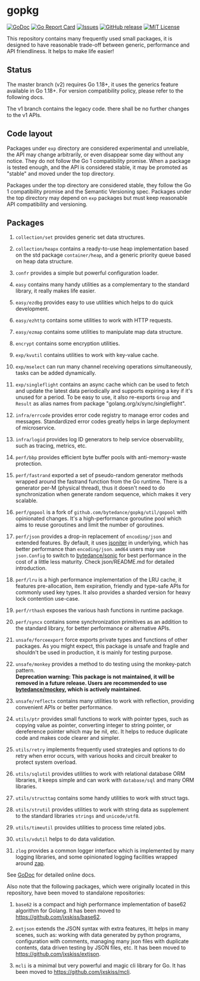 # gopkg

[![GoDoc](https://img.shields.io/badge/api-Godoc-blue.svg)][godoc]
[![Go Report Card](https://goreportcard.com/badge/github.com/jxskiss/gopkg/v2)][goreport]
[![Issues](https://img.shields.io/github/issues/jxskiss/gopkg.svg)][issues]
[![GitHub release](http://img.shields.io/github/release/jxskiss/gopkg.svg)][release]
[![MIT License](http://img.shields.io/badge/license-MIT-blue.svg)][license]

[godoc]: https://pkg.go.dev/github.com/jxskiss/gopkg/v2
[goreport]: https://goreportcard.com/report/github.com/jxskiss/gopkg/v2
[issues]: https://github.com/jxskiss/gopkg/issues
[release]: https://github.com/jxskiss/gopkg/releases
[license]: https://github.com/jxskiss/gopkg/blob/master/LICENSE

This repository contains many frequently used small packages, it is designed
to have reasonable trade-off between generic, performance and API friendliness.
It helps to make life easier!

## Status

The master branch (v2) requires Go 1.18+, it uses the generics feature available in Go 1.18+.
For version compatibility policy, please refer to the following docs.

The v1 branch contains the legacy code.
there shall be no further changes to the v1 APIs.

## Code layout

Packages under `exp` directory are considered experimental and unreliable,
the API may change arbitrarily, or even disappear some day without any notice.
They do not follow the Go 1 compatibility promise.
When a package is tested enough, and the API is considered stable, it may be promoted
as "stable" and moved under the top directory.

Packages under the top directory are considered stable, they follow the
Go 1 compatibility promise and the Semantic Versioning spec.
Packages under the top directory may depend on `exp` packages but must keep
reasonable API compatibility and versioning.

## Packages

1. `collection/set` provides generic set data structures.

1. `collection/heapx` contains a ready-to-use heap implementation based on the std package `container/heap`,
   and a generic priority queue based on heap data structure.

1. `confr` provides a simple but powerful configuration loader.

1. `easy` contains many handy utilities as a complementary to the standard library,
   it really makes life easier.

1. `easy/ezdbg` provides easy to use utilities which helps to do quick development.

1. `easy/ezhttp` contains some utilities to work with HTTP requests.

1. `easy/ezmap` contains some utilities to manipulate map data structure.

1. `encrypt` contains some encryption utilities.

1. `exp/kvutil` contains utilities to work with key-value cache.

1. `exp/mselect` can run many channel receiving operations simultaneously,
   tasks can be added dynamically.

1. `exp/singleflight` contains an async cache which can be used to fetch and update the
   latest data periodically and supports expiring a key if it's unused for a period.
   To be easy to use, it also re-exports `Group` and `Result` as alias names from package
   "golang.org/x/sync/singleflight".

1. `infra/errcode` provides error code registry to manage error codes and messages.
   Standardized error codes greatly helps in large deployment of microservice.

1. `infra/logid` provides log ID generators to help service observability, such as
   tracing, metrics, etc.

1. `perf/bbp` provides efficient byte buffer pools with anti-memory-waste protection.

1. `perf/fastrand` exported a set of pseudo-random generator methods wrapped around the fastrand
   function from the Go runtime. There is a generator per-M (physical thread), thus it doesn't
   need to do synchronization when generate random sequence, which makes it very scalable.

1. `perf/gopool` is a fork of `github.com/bytedance/gopkg/util/gopool`
   with opinionated changes.
   It's a high-performance goroutine pool which aims to reuse goroutines
   and limit the number of goroutines.

1. `perf/json` provides a drop-in replacement of `encoding/json` and extended features.
   By default, it uses [jsoniter] in underlying, which has better performance than `encoding/json`.
   `amd64` users may use `json.Config` to switch to [bytedance/sonic] for best performance
   in the cost of a little less maturity.
   Check json/README.md for detailed introduction.

1. `perf/lru` is a high performance implementation of the LRU cache, it features pre-allocation,
   item expiration, friendly and type-safe APIs for commonly used key types.
   It also provides a sharded version for heavy lock contention use-case.

1. `perf/rthash` exposes the various hash functions in runtime package.

1. `perf/syncx` contains some synchronization primitives as an addition to the standard library,
   for better performance or alternative APIs.

1. `unsafe/forceexport` force exports private types and functions of other packages. As you might
   expect, this package is unsafe and fragile and shouldn't be used in production, it is
   mainly for testing purpose.

1. `unsafe/monkey` provides a method to do testing using the monkey-patch pattern.<br>
   **Deprecation warning: This package is not maintained, it will be removed in a future release.
   Users are recommended to use [bytedance/mockey](https://github.com/bytedance/mockey),
   which is actively maintained.**

1. `unsafe/reflectx` contains many utilities to work with reflection, providing convenient APIs
   or better performance.

1. `utils/ptr` provides small functions to work with pointer types, such as copying value as pointer,
   converting integer to string pointer, or dereference pointer which may be nil, etc.
   It helps to reduce duplicate code and makes code clearer and simpler.

1. `utils/retry` implements frequently used strategies and options to do retry when error
   occurs, with various hooks and circuit breaker to protect system overload.

1. `utils/sqlutil` provides utilities to work with relational database ORM libraries,
   it keeps simple and can work with `database/sql` and many ORM libraries.

1. `utils/structtag` contains some handy utilities to work with struct tags.

1. `utils/strutil` provides utilities to work with string data as supplement to the standard
   libraries `strings` and `unicode/utf8`.

1. `utils/timeutil` provides utilities to process time related jobs.

1. `utils/vdutil` helps to do data validation.

1. `zlog` provides a common logger interface which is implemented by
   many logging libraries, and some opinionated logging facilities wrapped around
   [zap].

See [GoDoc][godoc] for detailed online docs.

[bytedance/sonic]: https://github.com/bytedance/sonic
[jsoniter]: https://github.com/json-iterator/go
[zap]: https://github.com/uber-go/zap

Also note that the following packages, which were originally located in this repository,
have been moved to standalone repositories:

1. `base62` is a compact and high performance implementation of base62 algorithm for Golang.
   It has been moved to https://github.com/jxskiss/base62.

1. `extjson` extends the JSON syntax with extra features, itt helps in many scenes, such as:
   working with data generated by python programs, configuration with comments,
   managing many json files with duplicate contents, data driven testing by JSON files, etc.
   It has been moved to https://github.com/jxskiss/extjson.

1. `mcli` is a minimal but very powerful and magic cli library for Go.
   It has been moved to https://github.com/jxskiss/mcli.
